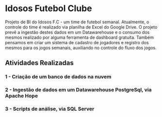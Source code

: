<h1> Idosos Futebol Clube </h1>
Projeto de BI do Idosos F.C - um time de futebol semanal. Atualmente, o controle do time é realizado via planilha de Excel do Google Drive. O projeto prevê a ingestão destes dados em um Datawarehouse e o consumo dos mesmos realizado por alguma ferramenta de dashboard gratuíta. Também pensamos em criar um sistema de cadastro de jogadores e registro dos mesmos para os jogos semanais, auxiliando no controle do fluxo dos jogos.

<h2> Atividades Realizadas </h2>

<h3> 1 -  Criação de um banco de dados na nuvem </h3>

<h3> 2 -  Ingestão de dados em um Datawarehouse PostgreSql, via Apache Hope </h3>

<h3> 3 -  Scripts de análise, via SQL Server  </h3>
